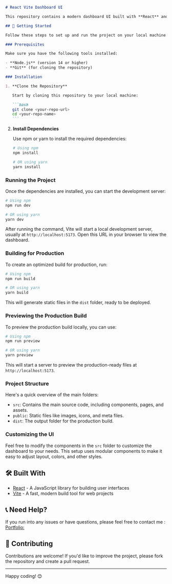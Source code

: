 ````markdown
# React Vite Dashboard UI

This repository contains a modern dashboard UI built with **React** and **Vite**. It’s designed to be fast, easy to customize, and suitable for a variety of web applications.

## 🚀 Getting Started

Follow these steps to set up and run the project on your local machine.

### Prerequisites

Make sure you have the following tools installed:

- **Node.js** (version 14 or higher)
- **Git** (for cloning the repository)

### Installation

1. **Clone the Repository**

   Start by cloning this repository to your local machine:

   ```bash
   git clone <your-repo-url>
   cd <your-repo-name>
   ```
````

2. **Install Dependencies**

   Use npm or yarn to install the required dependencies:

   ```bash
   # Using npm
   npm install

   # OR using yarn
   yarn install
   ```

### Running the Project

Once the dependencies are installed, you can start the development server:

```bash
# Using npm
npm run dev

# OR using yarn
yarn dev
```

After running the command, Vite will start a local development server, usually at `http://localhost:5173`. Open this URL in your browser to view the dashboard.

### Building for Production

To create an optimized build for production, run:

```bash
# Using npm
npm run build

# OR using yarn
yarn build
```

This will generate static files in the `dist` folder, ready to be deployed.

### Previewing the Production Build

To preview the production build locally, you can use:

```bash
# Using npm
npm run preview

# OR using yarn
yarn preview
```

This will start a server to preview the production-ready files at `http://localhost:5173`.

### Project Structure

Here's a quick overview of the main folders:

- `src`: Contains the main source code, including components, pages, and assets.
- `public`: Static files like images, icons, and meta files.
- `dist`: The output folder for the production build.

### Customizing the UI

Feel free to modify the components in the `src` folder to customize the dashboard to your needs. This setup uses modular components to make it easy to adjust layout, colors, and other styles.

## 🛠️ Built With

- [React](https://reactjs.org/) - A JavaScript library for building user interfaces
- [Vite](https://vitejs.dev/) - A fast, modern build tool for web projects

## 📞 Need Help?

If you run into any issues or have questions, please feel free to contact me : [Portfolio:](https://rifadul-islam.vercel.app/)

## 🤝 Contributing

Contributions are welcome! If you'd like to improve the project, please fork the repository and create a pull request.

---

Happy coding! 😊
